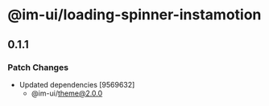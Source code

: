 # @im-ui/loading-spinner-instamotion

## 0.1.1
### Patch Changes

- Updated dependencies [9569632]
  - @im-ui/theme@2.0.0

